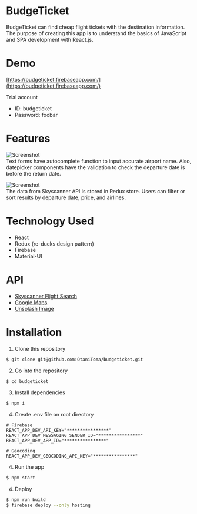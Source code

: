 # BudgeTicket
BudgeTicket can find cheap flight tickets with the destination information. The purpose of creating this app is to understand the basics of JavaScript and SPA development with React.js.

# Demo
[https://budgeticket.firebaseapp.com/](https://budgeticket.firebaseapp.com/)  

Trial account
- ID: budgeticket 
- Password: foobar 

# Features
![Screenshot](https://otanitoma.com/images/works/budgeticket-1.gif)  
Text forms have autocomplete function to input accurate airport name. Also, datepicker components have the validation to check the departure date is before the return date.

![Screenshot](https://otanitoma.com/images/works/budgeticket-2.gif)  
The data from Skyscanner API is stored in Redux store. Users can filter or sort results by departure date, price, and airlines.

# Technology Used
* React
* Redux (re-ducks design pattern)
* Firebase
* Material-UI

# API
* [Skyscanner Flight Search](https://rapidapi.com/skyscanner/api/skyscanner-flight-search/details) 
* [Google Maps](https://developers.google.com/maps/documentation) 
* [Unsplash Image](https://unsplash.com/developers)

# Installation

1. Clone this repository

```bash
$ git clone git@github.com:OtaniToma/budgeticket.git
```

2. Go into the repository

```bash
$ cd budgeticket
```

3. Install dependencies

```bash
$ npm i
```

4. Create .env file on root directory

```.env
# Firebase
REACT_APP_DEV_API_KEY="****************"
REACT_APP_DEV_MESSAGING_SENDER_ID="****************"
REACT_APP_DEV_APP_ID="****************"

# Geocoding
REACT_APP_DEV_GEOCODING_API_KEY="****************"
```

4. Run the app

```bash
$ npm start
```

4. Deploy

```bash
$ npm run build
$ firebase deploy --only hosting
```
